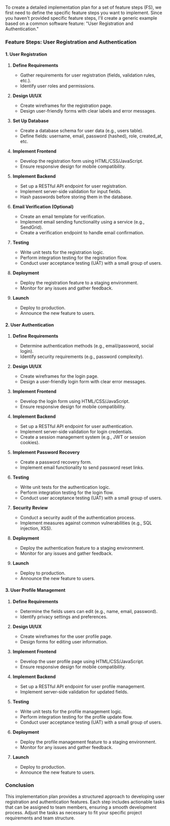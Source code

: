 To create a detailed implementation plan for a set of feature steps (FS), we first need to define the specific feature steps you want to implement. Since you haven't provided specific feature steps, I'll create a generic example based on a common software feature: "User Registration and Authentication." 

### Feature Steps: User Registration and Authentication

#### 1. User Registration

1. **Define Requirements**
   - Gather requirements for user registration (fields, validation rules, etc.).
   - Identify user roles and permissions.

2. **Design UI/UX**
   - Create wireframes for the registration page.
   - Design user-friendly forms with clear labels and error messages.

3. **Set Up Database**
   - Create a database schema for user data (e.g., users table).
   - Define fields: username, email, password (hashed), role, created_at, etc.

4. **Implement Frontend**
   - Develop the registration form using HTML/CSS/JavaScript.
   - Ensure responsive design for mobile compatibility.

5. **Implement Backend**
   - Set up a RESTful API endpoint for user registration.
   - Implement server-side validation for input fields.
   - Hash passwords before storing them in the database.

6. **Email Verification (Optional)**
   - Create an email template for verification.
   - Implement email sending functionality using a service (e.g., SendGrid).
   - Create a verification endpoint to handle email confirmation.

7. **Testing**
   - Write unit tests for the registration logic.
   - Perform integration testing for the registration flow.
   - Conduct user acceptance testing (UAT) with a small group of users.

8. **Deployment**
   - Deploy the registration feature to a staging environment.
   - Monitor for any issues and gather feedback.

9. **Launch**
   - Deploy to production.
   - Announce the new feature to users.

#### 2. User Authentication

1. **Define Requirements**
   - Determine authentication methods (e.g., email/password, social login).
   - Identify security requirements (e.g., password complexity).

2. **Design UI/UX**
   - Create wireframes for the login page.
   - Design a user-friendly login form with clear error messages.

3. **Implement Frontend**
   - Develop the login form using HTML/CSS/JavaScript.
   - Ensure responsive design for mobile compatibility.

4. **Implement Backend**
   - Set up a RESTful API endpoint for user authentication.
   - Implement server-side validation for login credentials.
   - Create a session management system (e.g., JWT or session cookies).

5. **Implement Password Recovery**
   - Create a password recovery form.
   - Implement email functionality to send password reset links.

6. **Testing**
   - Write unit tests for the authentication logic.
   - Perform integration testing for the login flow.
   - Conduct user acceptance testing (UAT) with a small group of users.

7. **Security Review**
   - Conduct a security audit of the authentication process.
   - Implement measures against common vulnerabilities (e.g., SQL injection, XSS).

8. **Deployment**
   - Deploy the authentication feature to a staging environment.
   - Monitor for any issues and gather feedback.

9. **Launch**
   - Deploy to production.
   - Announce the new feature to users.

#### 3. User Profile Management

1. **Define Requirements**
   - Determine the fields users can edit (e.g., name, email, password).
   - Identify privacy settings and preferences.

2. **Design UI/UX**
   - Create wireframes for the user profile page.
   - Design forms for editing user information.

3. **Implement Frontend**
   - Develop the user profile page using HTML/CSS/JavaScript.
   - Ensure responsive design for mobile compatibility.

4. **Implement Backend**
   - Set up a RESTful API endpoint for user profile management.
   - Implement server-side validation for updated fields.

5. **Testing**
   - Write unit tests for the profile management logic.
   - Perform integration testing for the profile update flow.
   - Conduct user acceptance testing (UAT) with a small group of users.

6. **Deployment**
   - Deploy the profile management feature to a staging environment.
   - Monitor for any issues and gather feedback.

7. **Launch**
   - Deploy to production.
   - Announce the new feature to users.

### Conclusion

This implementation plan provides a structured approach to developing user registration and authentication features. Each step includes actionable tasks that can be assigned to team members, ensuring a smooth development process. Adjust the tasks as necessary to fit your specific project requirements and team structure.